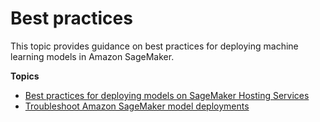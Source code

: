 # Best practices<a name="best-practices"></a>

This topic provides guidance on best practices for deploying machine learning models in Amazon SageMaker\.

**Topics**
+ [Best practices for deploying models on SageMaker Hosting Services](deployment-best-practices.md)
+ [Troubleshoot Amazon SageMaker model deployments](deploy-model-troubleshoot.md)